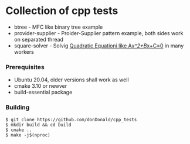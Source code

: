 # Collection of cpp tests
* btree - MFC like binary tree example
* provider-supplier - Proider-Supplier pattern example, both sides work on separated thread
* square-solver - Solvig [Quadratic Equationi like A*x^2+B*x+C=0](https://en.wikipedia.org/wiki/Quadratic_equation) in many workers

### Prerequisites
* Ubuntu 20.04, older versions shall work as well
* cmake 3.10 or newver
* build-essential package

### Building
```
$ git clone https://github.com/donDonald/cpp_tests
$ mkdir build && cd build
$ cmake ..
$ make -j$(nproc)
```

